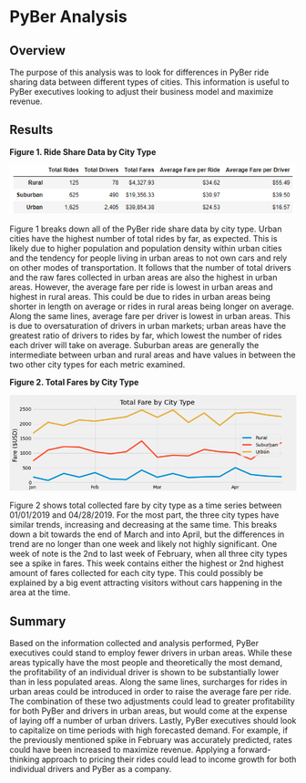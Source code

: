 # PyBer Analysis

## Overview

The purpose of this analysis was to look for differences in PyBer ride sharing data between different types of cities. This information is useful to PyBer executives looking to adjust their business model and maximize revenue.

## Results

**Figure 1. Ride Share Data by City Type**

![image 1](analysis/driver_info_by_city_type.png)

Figure 1 breaks down all of the PyBer ride share data by city type. Urban cities have the highest number of total rides by far, as expected. This is likely due to higher population and population density within urban cities and the tendency for people living in urban areas to not own cars and rely on other modes of transportation. It follows that the number of total drivers and the raw fares collected in urban areas are also the highest in urban areas. However, the average fare per ride is lowest in urban areas and highest in rural areas. This could be due to rides in urban areas being shorter in length on average or rides in rural areas being longer on average. Along the same lines, average fare per driver is lowest in urban areas. This is due to oversaturation of drivers in urban markets; urban areas have the greatest ratio of drivers to rides by far, which lowest the number of rides each driver will take on average. Suburban areas are generally the intermediate between urban and rural areas and have values in between the two other city types for each metric examined.

**Figure 2. Total Fares by City Type**

![image 2](analysis/PyBer_fare_summary.png)
 
Figure 2 shows total collected fare by city type as a time series between 01/01/2019 and 04/28/2019. For the most part, the three city types have similar trends, increasing and decreasing at the same time. This breaks down a bit towards the end of March and into April, but the differences in trend are no longer than one week and likely not highly significant. One week of note is the 2nd to last week of February, when all three city types see a spike in fares. This week contains either the highest or 2nd highest amount of fares collected for each city type. This could possibly be explained by a big event attracting visitors without cars happening in the area at the time.

## Summary

Based on the information collected and analysis performed, PyBer executives could stand to employ fewer drivers in urban areas. While these areas typically have the most people and theoretically the most demand, the profitability of an individual driver is shown to be substantially lower than in less populated areas. Along the same lines, surcharges for rides in urban areas could be introduced in order to raise the average fare per ride. The combination of these two adjustments could lead to greater profitability for both PyBer and drivers in urban areas, but would come at the expense of laying off a number of urban drivers. Lastly, PyBer executives should look to capitalize on time periods with high forecasted demand. For example, if the previously mentioned spike in February was accurately predicted, rates could have been increased to maximize revenue. Applying a forward-thinking approach to pricing their rides could lead to income growth for both individual drivers and PyBer as a company.
